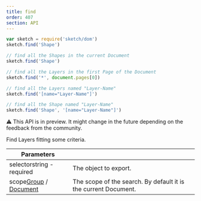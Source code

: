 ```yaml
---
title: find
order: 407
section: API
---
```


```javascript
var sketch = require('sketch/dom')
sketch.find('Shape')
```

```javascript
// find all the Shapes in the current Document
sketch.find('Shape')
```

```javascript
// find all the Layers in the first Page of the Document
sketch.find('*', document.pages[0])
```

```javascript
// find all the Layers named "Layer-Name"
sketch.find('[name="Layer-Name"]')
```

```javascript
// find all the Shape named "Layer-Name"
sketch.find('Shape', '[name="Layer-Name"]')
```

⚠️ This API is in preview. It might change in the future depending on the feedback from the community.

Find Layers fitting some criteria.

| Parameters                                                                 |                                                                 |
| -------------------------------------------------------------------------- | --------------------------------------------------------------- |
| selector<span class="arg-type">string - required</span>                    | The object to export.                                           |
| scope<span class="arg-type">[Group](#group) / [Document](#document)</span> | The scope of the search. By default it is the current Document. |
